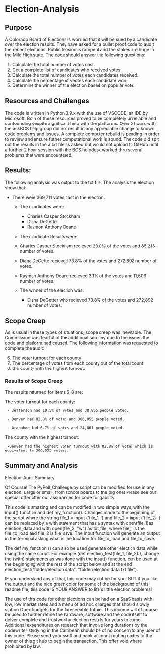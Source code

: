 # Election-Analysis

## Purpose

A Colorado Board of Elections is worried that it will be sued by a candidate over the election results.   They have asked for a bullet proof code to audit the recent elections.  Public tension is rampent and the stakes are huge in the Mile High state.
The code should answer the following questions:

 1. Calculate the total number of votes cast.
 2. Get a complete list of candidates who received votes.
 3. Calculate the total number of votes each candidates received.
 4. Calculate the percentage of veotes each candidate won.
 5. Determine the winner of the election based on popular vote.

## Resources and Challenges

The code is written in Python 3.9.x with the use of VSCODE, an IDE by Microsoft.  Both of these resources proved to be completely unreliable and confounding despite significant help with the platforms.   Over 5 hours with the askBCS help group did not result in any appreciable change to known code problems and issues.  A complete computer rebuild is pending in order to review and ensure futher computational work is sound.  The code did spit out the results in the a txt file as asked but would not upload to GitHub until a further 2 hour session with the BCS helpdesk worked thru several problems that were encountered.

## Results:
The following analysis was output to the txt file.  The analysis the election show that:

  - There were 369,711 votes cast in the election.
    	
    - The candidates were:
     
      - Charles Casper Stockham
      - Diana DeGette
      - Raymon Anthony Doane
    
    - The candidate Results were:
     - Charles Casper Stockham recieved 23.0% of the votes and 85,213 number of votes.
     - Diana DeGette recieved 73.8% of the votes and 272,892 number of votes.
     - Raymon Anthony Doane recieved 3.1% of the votes and 11,606 number of votes. 
        
    - The winner of the election was:
        
        - Diana DeGetter who recieved 73.8% of the votes and 272,892 number of votes.

## Scope Creep
As is usual in these types of situations, scope creep was inevitable.  The Commission was fearful of the additional scrutiny due to the issues the code and platform had caused. The following information was requested to complete the audit:

6. The voter turnout for each county
7. The percentage of votes from each county out of the total count
8. the county with the highest turnout.

### Results of Scope Creep
The results returned for items 6-8 are:

The voter turnout for each county:

     - Jefferson had 10.5% of votes and 38,855 people voted.
      
     - Denver had 82.8% of votes and 306,055 people voted. 
      
     - Arapahoe had 6.7% of votes and 24,801 people voted.
      
The county with the highest turnout:
     
     -Denver had the highest voter turnout with 82.8% of votes which is equivalent to 306,055 voters.


## Summary and Analysis

Election-Audit Summary

Of Course! The PyPoll_Challenge.py script can be modified for use in any election.  Large or small, from school boards to the big one!  Please see our special offer after our assurances for code fungability.

This code is amazing and can be modified in two simple ways;  with the input() function and def my_function().   Changes made to the beginning of the script where the string file_1 = input ('file_1: ') and file_2 = input ('file_2: ') can be replaced by a with statement that has a syntax with open(file_1)as election_data and with open(file_2, "w") as txt_file, where file_1 is the file_to_load and file_2 is file_save.   The input function will generate an output in the terminal asking what is the location for file_to_load and file_to_save. 

The def my_function () can also be used generate other election data while using the same script. For example (def election_test(file_1, file_2):), change the (with) statements as was done with the input() function, can be used at the beginnging with the rest of the script below and at the end election_test("folder/election data", "folder/election data txt file").

IF you understand any of that, this code may not be for you.   BUT if you like the output and the nice green color for some of the background of this readme file, this code IS YOUR ANSWER to life's little election problems!   

The use of this code for other elections can be had on a SaaS basis with low, low market rates and a menu of ad hoc charges that should slowly siphon Opex budgets for the foreseeable future.  This income will of course be used to further refine the hardware, software and the code itself to delver complete and trustworthy election results for years to come.  Additional expenditures on research that involve long durations by the codewriter studying in the Carribean should be of no concern to any user of this code. Please send your ssn# and bank account routing codes to the owner of this git hub to begin the transaction.  This offer void where prohibited by law.   
